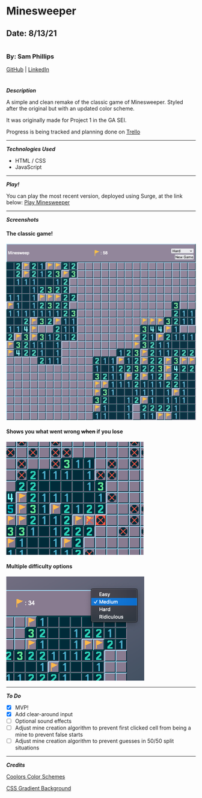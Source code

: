 # Minesweeper

## Date: 8/13/21

#

### By: Sam Phillips

[GitHub](https://github.com/samkphillips) | [LinkedIn](https://www.linkedin.com/in/sam-phillips-8ba677168/)

#

**_Description_**

A simple and clean remake of the classic game of Minesweeper. Styled after the original but with an updated color scheme.

It was originally made for Project 1 in the GA SEI.

Progress is being tracked and planning done on [Trello](https://trello.com/b/TfPBJzEF/minesweeper-for-ga)

---

**_Technologies Used_**

- HTML / CSS
- JavaScript

---

**_Play!_**

You can play the most recent version, deployed using Surge, at the link below:
[Play Minesweeper](http://retrofutureminesweep.surge.sh/)

---

**_Screenshots_**

#### The classic game!

![Screenshot1](./screenshots/minesweep_screenshot_1.png)

#### Shows you what went wrong ~~when~~ if you lose

![Screenshot2](./screenshots/minesweep_screenshot_2.png)

#### Multiple difficulty options

![Screenshot3](./screenshots/minesweep_screenshot_3.png)

---

**_To Do_**

- [x] MVP!
- [x] Add clear-around input
- [ ] Optional sound effects
- [ ] Adjust mine creation algorithm to prevent first clicked cell from being a mine to prevent false starts
- [ ] Adjust mine creation algorithm to prevent guesses in 50/50 split situations

---

**_Credits_**

[Coolors Color Schemes](https://coolors.co/)

[CSS Gradient Background](https://cssgradient.io/)
